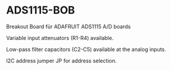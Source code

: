 # ADS1115-BOB
Breakout Board für ADAFRUIT ADS1115 A/D boards

Variable input attenuators (R1-R4) available.

Low-pass filter capacitors (C2-C5) available at the analog inputs.

I2C address jumper JP for address selection.
